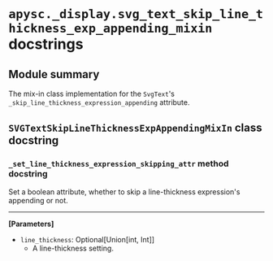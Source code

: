 # `apysc._display.svg_text_skip_line_thickness_exp_appending_mixin` docstrings

## Module summary

The mix-in class implementation for the `SvgText`'s `_skip_line_thickness_expression_appending` attribute.

## `SVGTextSkipLineThicknessExpAppendingMixIn` class docstring

### `_set_line_thickness_expression_skipping_attr` method docstring

Set a boolean attribute, whether to skip a line-thickness expression's appending or not.<hr>

**[Parameters]**

- `line_thickness`: Optional[Union[int, Int]]
  - A line-thickness setting.